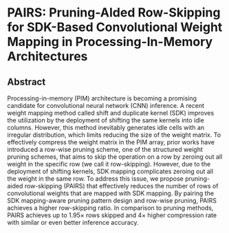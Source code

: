 # PAIRS: Pruning-AIded Row-Skipping for SDK-Based Convolutional Weight Mapping in Processing-In-Memory Architectures

## Abstract
Processing-in-memory (PIM) architecture is becoming a promising candidate for convolutional neural network (CNN) inference. A recent weight mapping method called shift and duplicate kernel (SDK) improves the utilization by the deployment of shifting the same kernels into idle columns. However, this method inevitably generates idle cells with an irregular distribution, which limits reducing the size of the weight matrix. To effectively compress the weight matrix in the PIM array, prior works have introduced a row-wise pruning scheme, one of the structured weight pruning schemes, that aims to skip the operation on a row by zeroing out all weight in the specific row (we call it row-skipping). However, due to the deployment of shifting kernels, SDK mapping complicates zeroing out all the weight in the same row. To address this issue, we propose pruning-aided row-skipping (PAIRS) that effectively reduces the number of rows of convolutional weights that are mapped with SDK mapping. By pairing the SDK mapping-aware pruning pattern design and row-wise pruning, PAIRS achieves a higher row-skipping ratio. In comparison to pruning methods, PAIRS achieves up to 1.95× rows skipped and 4× higher compression rate with similar or even better inference accuracy.


